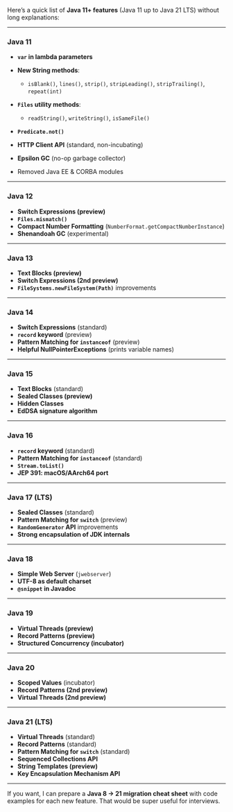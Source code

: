 Here’s a quick list of **Java 11+ features** (Java 11 up to Java 21 LTS) without long explanations:

---

### **Java 11**

* **`var` in lambda parameters**
* **New String methods**:

  * `isBlank()`, `lines()`, `strip()`, `stripLeading()`, `stripTrailing()`, `repeat(int)`
* **`Files` utility methods**:

  * `readString()`, `writeString()`, `isSameFile()`
* **`Predicate.not()`**
* **HTTP Client API** (standard, non-incubating)
* **Epsilon GC** (no-op garbage collector)
* Removed Java EE & CORBA modules

---

### **Java 12**

* **Switch Expressions (preview)**
* **`Files.mismatch()`**
* **Compact Number Formatting** (`NumberFormat.getCompactNumberInstance`)
* **Shenandoah GC** (experimental)

---

### **Java 13**

* **Text Blocks (preview)**
* **Switch Expressions (2nd preview)**
* **`FileSystems.newFileSystem(Path)`** improvements

---

### **Java 14**

* **Switch Expressions** (standard)
* **`record` keyword** (preview)
* **Pattern Matching for `instanceof`** (preview)
* **Helpful NullPointerExceptions** (prints variable names)

---

### **Java 15**

* **Text Blocks** (standard)
* **Sealed Classes (preview)**
* **Hidden Classes**
* **EdDSA signature algorithm**

---

### **Java 16**

* **`record` keyword** (standard)
* **Pattern Matching for `instanceof`** (standard)
* **`Stream.toList()`**
* **JEP 391: macOS/AArch64 port**

---

### **Java 17** (LTS)

* **Sealed Classes** (standard)
* **Pattern Matching for `switch`** (preview)
* **`RandomGenerator` API** improvements
* **Strong encapsulation of JDK internals**

---

### **Java 18**

* **Simple Web Server** (`jwebserver`)
* **UTF-8 as default charset**
* **`@snippet` in Javadoc**

---

### **Java 19**

* **Virtual Threads (preview)**
* **Record Patterns (preview)**
* **Structured Concurrency (incubator)**

---

### **Java 20**

* **Scoped Values** (incubator)
* **Record Patterns (2nd preview)**
* **Virtual Threads (2nd preview)**

---

### **Java 21** (LTS)

* **Virtual Threads** (standard)
* **Record Patterns** (standard)
* **Pattern Matching for `switch`** (standard)
* **Sequenced Collections API**
* **String Templates (preview)**
* **Key Encapsulation Mechanism API**

---

If you want, I can prepare a **Java 8 → 21 migration cheat sheet** with code examples for each new feature. That would be super useful for interviews.
